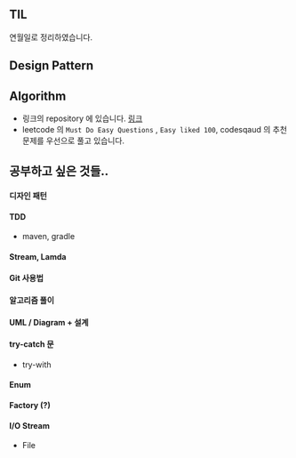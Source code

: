 ## TIL
연월일로 정리하였습니다.

## Design Pattern

## Algorithm
- 링크의 repository 에 있습니다. [링크](https://github.com/Hyune-c/algorithm)
- leetcode 의 `Must Do Easy Questions` , `Easy liked 100`, codesqaud 의 추천 문제를 우선으로 풀고 있습니다.

## 공부하고 싶은 것들..

#### 디자인 패턴
#### TDD
- maven, gradle
#### Stream, Lamda
#### Git 사용법
#### 알고리즘 풀이
#### UML / Diagram + 설계
#### try-catch 문
- try-with
#### Enum
#### Factory (?)
#### I/O Stream
- File
<!--stackedit_data:
eyJoaXN0b3J5IjpbNTUwMDU2MzUzXX0=
-->